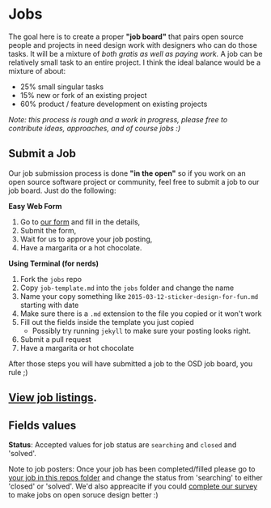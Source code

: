 # Jobs

The goal here is to create a proper **"job board"** that pairs open source people and projects in need design work with designers who can do those tasks.
It will be a mixture of _both gratis as well as paying work._
A job can be relatively small task to an entire project.
I think the ideal balance would be a mixture of about:

- 25% small singular tasks
- 15% new or fork of an existing project
- 60% product / feature development on existing projects

_Note: this process is rough and a work in progress, please free to contribute ideas, approaches, and of course jobs :)_

## Submit a Job

Our job submission process is done **"in the open"** so if you work on an open source software project or community, feel free to submit a job to our job board. Just do the following:

**Easy Web Form**

1. Go to [our form](http://opensourcedesign.net/jobs/job-form/) and fill in the details,
2. Submit the form,
3. Wait for us to approve your job posting,
4. Have a margarita or a hot chocolate.

**Using Terminal (for nerds)**

1. Fork the `jobs` repo
2. Copy `job-template.md` into the `jobs` folder and change the name
3. Name your copy something like `2015-03-12-sticker-design-for-fun.md` starting with date
4. Make sure there is a `.md` extension to the file you copied or it won't work
5. Fill out the fields inside the template you just copied
   - Possibly try running `jekyll` to make sure your posting looks right.
6. Submit a pull request
7. Have a margarita or hot chocolate

After those steps you will have submitted a job to the OSD job board, you rule ;)

## [View job listings](http://opensourcedesign.net/jobs/).

## Fields values

**Status**: Accepted values for job status are `searching` and `closed` and 'solved'.

Note to job posters: Once your job has been completed/filled please go to [your job in this repos folder](https://github.com/opensourcedesign/jobs/tree/master/jobs) and change the status from 'searching' to either 'closed' or 'solved'. We'd also appreacite if you could [complete our survey](https://cloud.opensourcedesign.net/apps/forms/DNTkJM32eWd9EQjn) to make jobs on open soruce design better :) 

